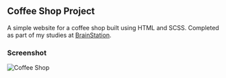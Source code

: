 ## Coffee Shop Project  

A simple website for a coffee shop built using HTML and SCSS. Completed as part of my studies at [BrainStation](https://brainstation.io).

### Screenshot
<img alt="Coffee Shop" src="https://github.com/user-attachments/assets/ab67b785-fd46-478b-bdc5-aa8653fc988e" />
